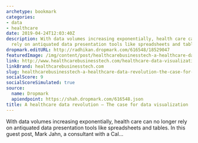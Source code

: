 ```yaml
---
archetype: bookmark
categories:
- data
- healthcare
date: 2019-04-24T12:03:40Z
description: With data volumes increasing exponentially, health care can no longer
  rely on antiquated data presentation tools like spreadsheets and tables.
dropmark.editURL: http://radhikan.dropmark.com/616548/18529047
featuredImage: /img/content/post/healthcarebusinesstech-a-healthcare-data-revolution-the-case-for-data-visualization.jpg
link: http://www.healthcarebusinesstech.com/healthcare-data-visualization/
linkBrand: healthcarebusinesstech.com
slug: healthcarebusinesstech-a-healthcare-data-revolution-the-case-for-data-visualization
socialScore: 9
socialScoreSimulated: true
source:
  name: Dropmark
  apiendpoint: https://shah.dropmark.com/616548.json
title: A healthcare data revolution – The case for data visualization
---
```

With data volumes increasing exponentially, health care can no longer rely on antiquated data presentation tools like spreadsheets and tables. In this guest post, Mark Jahn, a consultant with a Cal…